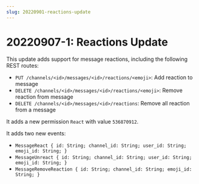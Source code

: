 ```yaml
---
slug: 20220901-reactions-update
---
```


# 20220907-1: Reactions Update

This update adds support for message reactions, including the following REST routes:
- `PUT /channels/<id>/messages/<id>/reactions/<emoji>`: Add reaction to message
- `DELETE /channels/<id>/messages/<id>/reactions/<emoji>`: Remove reaction from message
- `DELETE /channels/<id>/messages/<id>/reactions`: Remove all reaction from a message

It adds a new permission `React` with value `536870912`.

It adds two new events:
- `MessageReact { id: String; channel_id: String; user_id: String; emoji_id: String; }`
- `MessageUnreact { id: String; channel_id: String; user_id: String; emoji_id: String; }`
- `MessageRemoveReaction { id: String; channel_id: String; emoji_id: String; }`
